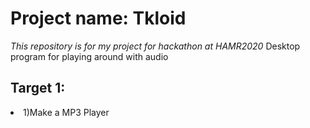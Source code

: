 # Project name: Tkloid
<i>This repository is for my project for hackathon at HAMR2020</i>
Desktop program for playing around with audio

## Target 1:
<li>1)Make a MP3 Player</li>
